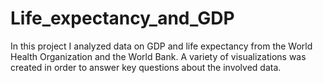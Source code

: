 # Life_expectancy_and_GDP

In this project I analyzed data on GDP and life expectancy from the World Health Organization and the World Bank. 
A variety of visualizations was created in order to answer key questions about the involved data.
